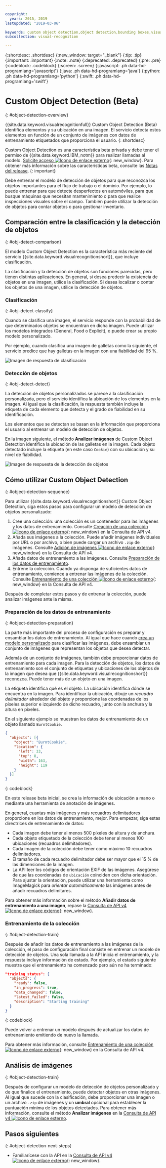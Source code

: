 ```yaml
---

copyright:
  years: 2015, 2019
lastupdated: "2019-03-06"

keywords: custom object detection,object detection,bounding boxes,visual inspection
subcollection: visual-recognition

---
```


{:shortdesc: .shortdesc}
{:new_window: target="_blank"}
{:tip: .tip}
{:important: .important}
{:note: .note}
{:deprecated: .deprecated}
{:pre: .pre}
{:codeblock: .codeblock}
{:screen: .screen}
{:javascript: .ph data-hd-programlang='javascript'}
{:java: .ph data-hd-programlang='java'}
{:python: .ph data-hd-programlang='python'}
{:swift: .ph data-hd-programlang='swift'}

<!-- Link definitions -->

[api-ref-v4]: https://{DomainName}/apidocs/visual-recognition-v4

# Custom Object Detection (Beta)
{: #object-detection-overview}

{{site.data.keyword.visualrecognitionfull}} Custom Object Detection (Beta) identifica elementos y su ubicación en una imagen. El servicio detecta estos elementos en función de un conjunto de imágenes con datos de entrenamiento etiquetados que proporciona el usuario.
{: shortdesc}

Custom Object Detection es una característica beta privada y debe tener el permiso de {{site.data.keyword.IBM_notm}} para realizar llamadas al modelo. [Solicite acceso ![Icono de enlace externo](../../icons/launch-glyph.svg "Icono de enlace externo")](https://datasciencex.typeform.com/to/c70Ak5){: new_window}. Para obtener más información sobre las características beta, consulte las [Notas del release](/docs/services/visual-recognition?topic=visual-recognition-release-notes#beta).
{: important}

Debe entrenar el modelo de detección de objetos para que reconozca los objetos importantes para el flujo de trabajo o el dominio. Por ejemplo, lo puede entrenar para que detecte desperfectos en automóviles, para que busque máquinas que necesitan mantenimiento o para que realice inspecciones visuales sobre el campo. También puede utilizar la detección de objetos para contar objetos o para gestionar inventario.

## Comparación entre la clasificación y la detección de objetos
{: #obj-detect-comparison}

El modelo Custom Object Detection es la característica más reciente del servicio {{site.data.keyword.visualrecognitionshort}}, que incluye clasificación.

La clasificación y la detección de objetos son funciones parecidas, pero tienen distintas aplicaciones. En general, si desea predecir la existencia de objetos en una imagen, utilice la clasificación. Si desea localizar o contar los objetos de una imagen, utilice la detección de objetos.

### Clasificación
{: #obj-detect-classify}

Cuando se clasifica una imagen, el servicio responde con la probabilidad de que determinados objetos se encuentran en dicha imagen. Puede utilizar los modelos integrados (General, Food o Explicit), o puede crear su propio modelo personalizado.

Por ejemplo, cuando clasifica una imagen de galletas como la siguiente, el servicio predice que hay galletas en la imagen con una fiabilidad del 95 %.

![Imagen de respuesta de clasificación](images/cookies-tag.png "Una imagen para mostrar la clasificación")

### Detección de objetos
{: #obj-detect-detect}

La detección de objetos personalizados se parece a la clasificación personalizada, pero el servicio identifica la ubicación de los elementos en la imagen. Al igual que la clasificación, la respuesta también incluye la etiqueta de cada elemento que detecta y el grado de fiabilidad en su identificación.

Los elementos que se detectan se basan en la información que proporciona el usuario al entrenar un modelo de detección de objetos.

En la imagen siguiente, el método **Analizar imágenes** de Custom Object Detection identifica la ubicación de las galletas en la imagen. Cada objeto detectado incluye la etiqueta (en este caso `Cookie`) con su ubicación y su nivel de fiabilidad.

![Imagen de respuesta de la detección de objetos](images/cookies-bbox.png "Una imagen para mostrar la detección de objetos")

## Cómo utilizar Custom Object Detection
{: #object-detection-sequence}

Para utilizar {{site.data.keyword.visualrecognitionshort}} Custom Object Detection, siga estos pasos para configurar un modelo de detección de objetos personalizado:

1.  Cree una colección: una colección es un contenedor para las imágenes y los datos de entrenamiento. Consulte [Creación de una colección ![Icono de enlace externo](../../icons/launch-glyph.svg "Icono de enlace externo")](https://{DomainName}/apidocs/visual-recognition-v4#create-a-collection){: new_window} en la Consulta de API v4.
1.  Añada sus imágenes a la colección. Puede añadir imágenes individuales por URL o por archivo, o bien puede cargar un archivo `.zip` de imágenes. Consulte [Adición de imágenes ![Icono de enlace externo](../../icons/launch-glyph.svg "Icono de enlace externo")](https://{DomainName}/apidocs/visual-recognition-v4#add-images){: new_window} en la Consulta de API v4.
1.  Añada datos de entrenamiento a las imágenes. Consulte [Preparación de los datos de entrenamiento](#object-detection-preparation).
1.  Entrene la colección. Cuando ya disponga de suficientes datos de entrenamiento, comience a entrenar las imágenes de la colección. Consulte [Entrenamiento de una colección ![Icono de enlace externo](../../icons/launch-glyph.svg "Icono de enlace externo")](https://{DomainName}/apidocs/visual-recognition-v4#train-a-collection){: new_window} en la Consulta de API v4.

Después de completar estos pasos y de entrenar la colección, puede analizar imágenes ante la misma.

### Preparación de los datos de entrenamiento
{: #object-detection-preparation}

La parte más importante del proceso de configuración es preparar y ensamblar los datos de entrenamiento. Al igual que hace cuando [crea un modelo personalizado](/docs/services/visual-recognition?topic=visual-recognition-tutorial-custom-classifier#tutorial-custom-classifier) para clasificar las imágenes, debe ensamblar un conjunto de imágenes que representan los objetos que desea detectar.

Además de un conjunto de imágenes, también debe proporcionar datos de entrenamiento para cada imagen. Para la detección de objetos, los datos de entrenamiento son el conjunto de etiquetas y ubicaciones de los objetos de la imagen que desea que {{site.data.keyword.visualrecognitionshort}} reconozca. Puede tener más de un objeto en una imagen.

La etiqueta identifica qué es el objeto. La ubicación identifica dónde se encuentra en la imagen. Para identificar la ubicación, dibuje un _recuadro delimitador_ alrededor del objeto y proporcione las coordenadas de los píxeles superior e izquierdo de dicho recuadro, junto con la anchura y la altura en píxeles.

En el siguiente ejemplo se muestran los datos de entrenamiento de un objeto llamado `BurntCookie`.

```json
{
  "objects": [{
    "object": "BurntCookie",
    "location": {
      "left": 33,
      "top": 8,
      "width": 163,
      "height": 119
    }
  }]
}
```
{: codeblock}

En este release beta inicial, se crea la información de ubicación a mano o mediante una herramienta de anotación de imágenes.

En general, cuantas más imágenes y más recuadros delimitadores proporcione en los datos de entrenamiento, mejor. Para empezar, siga estas directrices de entrenamiento de datos:

- Cada imagen debe tener al menos 500 píxeles de altura y de anchura.
- Cada objeto etiquetado de la colección debe tener al menos 100 ubicaciones (recuadros delimitadores).
- Cada imagen de la colección debe tener como máximo 10 recuadros delimitadores.
- El tamaño de cada recuadro delimitador debe ser mayor que el 15 % de las dimensiones de la imagen.
- La API leer los códigos de orientación EXIF de las imágenes. Asegúrese de que las coordenadas de `ubicación` coinciden con dicha orientación. Para ajustar la orientación, puede utilizar una herramienta como ImageMagick para _orientar automáticamente_ las imágenes antes de añadir recuadros delimitares.

Para obtener más información sobre el método **Añadir datos de entrenamiento a una imagen**, repase la [Consulta de API v4 ![Icono de enlace externo](../../icons/launch-glyph.svg "Icono de enlace externo")](https://{DomainName}/apidocs/visual-recognition-v4#add-training-data-to-an-image){: new_window}.

### Entrenamiento de la colección
{: #object-detection-train}

Después de añadir los datos de entrenamiento a las imágenes de la colección, el paso de configuración final consiste en entrenar un modelo de detección de objetos. Una sola llamada a la API inicia el entrenamiento, y la respuesta incluye información de estado. Por ejemplo, el estado siguiente muestra que el entrenamiento ha comenzado pero aún no ha terminado:

```json
"training_status": {
  "objects": {
    "ready": false,
    "in_progress": true,
    "data_changed": false,
    "latest_failed": false,
    "description": "Starting training"
  }
}
```
{: codeblock}

Puede volver a entrenar un modelo después de actualizar los datos de entrenamiento emitiendo de nuevo la llamada.

Para obtener más información, consulte [Entrenamiento de una colección ![Icono de enlace externo](../../icons/launch-glyph.svg "Icono de enlace externo")](https://{DomainName}/apidocs/visual-recognition-v4#train-a-collection){: new_window} en la Consulta de API v4.

## Análisis de imágenes
{: #object-detection-train}

Después de configurar un modelo de detección de objetos personalizado y de que finalice el entrenamiento, puede detectar objetos en otras imágenes. Al igual que sucede con la clasificación, debe proporcionar una imagen o un archivo `.zip` de imágenes y un **umbral** opcional para establecer la puntuación mínima de los objetos detectados. Para obtener más información, consulte el método **Analizar imágenes** en la [Consulta de API v4 ![Icono de enlace externo](../../icons/launch-glyph.svg "Icono de enlace externo")](https://{DomainName}/apidocs/visual-recognition-v4#analyze-images).

## Pasos siguientes
{: #object-detection-next-steps}

- Familiarícese con la API en la [Consulta de API v4 ![Icono de enlace externo](../../icons/launch-glyph.svg "Icono de enlace externo")][api-ref-v4]{: new_window}.
